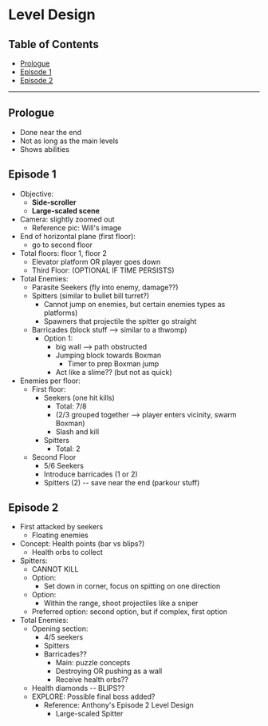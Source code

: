 <h1 style="align: center"> Level Design </h1>

## Table of Contents
- [Prologue](#prologue)
- [Episode 1](#episode-1)
- [Episode 2](#episode-2)

<hr>

## Prologue
- Done near the end
- Not as long as the main levels
- Shows abilities

## Episode 1
- Objective:
    - **Side-scroller**
    - **Large-scaled scene**
- Camera: slightly zoomed out
    - Reference pic: Will's image
- End of horizontal plane (first floor):
    - go to second floor
- Total floors: floor 1, floor 2
    - Elevator platform OR player goes down
    - Third Floor: (OPTIONAL IF TIME PERSISTS)
- Total Enemies:
    - Parasite Seekers (fly into enemy, damage??)
    - Spitters (similar to bullet bill turret?)
        - Cannot jump on enemies, but certain enemies types as platforms)
        - Spawners that projectile the spitter go straight
    - Barricades (block stuff --> similar to a thwomp)
        - Option 1:
            - big wall --> path obstructed
            - Jumping block towards Boxman
                - Timer to prep Boxman jump
            - Act like a slime?? (but not as quick)
- Enemies per floor:
    - First floor:
        - Seekers (one hit kills)
            - Total: 7/8
            - (2/3 grouped together --> player enters vicinity, swarm Boxman)
            - Slash and kill
        - Spitters
            - Total: 2
    - Second Floor
        - 5/6 Seekers
        - Introduce barricades (1 or 2)
        - Spitters (2) -- save near the end (parkour stuff)

## Episode 2
- First attacked by seekers
    - Floating enemies
- Concept: Health points (bar vs blips?)
    - Health orbs to collect
- Spitters:
    - CANNOT KILL
    - Option:
        - Set down in corner, focus on spitting on one direction
    - Option:
        - Within the range, shoot projectiles like a sniper
    - Preferred option: second option, but if complex, first option
- Total Enemies:
    - Opening section:
        - 4/5 seekers
        - Spitters
        - Barricades??
            - Main: puzzle concepts
            - Destroying OR pushing as a wall
            - Receive health orbs??
    - Health diamonds -- BLIPS??
    - EXPLORE: Possible final boss added?
        - Reference: Anthony's Episode 2 Level Design
            - Large-scaled Spitter